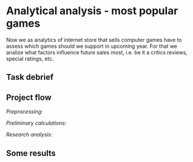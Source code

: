 # Analytical analysis - most popular games

Now we as analytics of internet store that sells computer games have to assess which games should we support in upcoming year.
For that we analize what factors influence future sales most, i.e. be it a critics reviews, special ratings, etc.

## Task debrief

## Project flow
_Preprocessing:_

_Preliminary calculations:_

_Research analysis_:

## Some results
